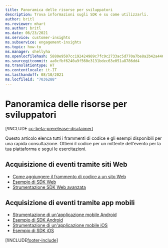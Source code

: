 ```yaml
---
title: Panoramica delle risorse per sviluppatori
description: Trova informazioni sugli SDK e su come utilizzarli.
author: britl
ms.reviewer: mhart
ms.author: britl
ms.date: 06/23/2021
ms.service: customer-insights
ms.subservice: engagement-insights
ms.topic: how-to
ms.manager: shellyha
ms.openlocfilehash: 5880e9507cc192424989c7fc9c2733ac5d770a7be8a2b42a446ffd8681fa7612
ms.sourcegitcommit: aa0cfbf6240a9f560e3131bdec63e051a8786dd4
ms.translationtype: HT
ms.contentlocale: it-IT
ms.lasthandoff: 08/10/2021
ms.locfileid: "7036288"
---
```

# <a name="developer-resources-overview"></a>Panoramica delle risorse per sviluppatori

[!INCLUDE [cc-beta-prerelease-disclaimer](includes/cc-beta-prerelease-disclaimer.md)]

Questo articolo elenca tutti i frammenti di codice e gli esempi disponibili per una rapida consultazione. Ottieni il codice per un mittente dell'evento per la tua piattaforma e segui le esercitazioni. 

## <a name="capture-events-from-websites"></a>Acquisizione di eventi tramite siti Web

- [Come aggiungere il frammento di codice a un sito Web](instrument-website.md)
- [Esempio di SDK Web](websdk-sample.md)
- [Strumentazione SDK Web avanzata](advanced-SDK-implementation.md)

## <a name="capture-events-from-mobile-apps"></a>Acquisizione di eventi tramite app mobili

- [Strumentazione di un'applicazione mobile Android](get-started-android.md)
- [Esempio di SDK Android](androidsdk-sample.md)
- [Strumentazione di un'applicazione mobile iOS](get-started-ios.md)
- [Esempio di SDK iOS](iossdk-sample.md)

[!INCLUDE[footer-include](../includes/footer-banner.md)]